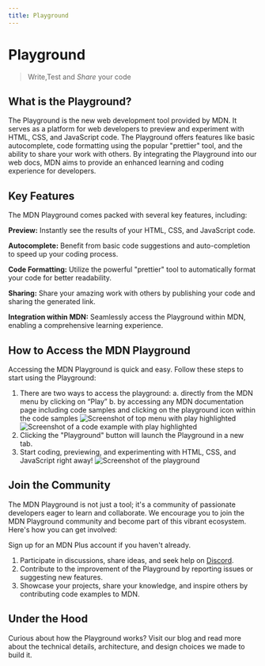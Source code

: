 ```yaml
---
title: Playground
---
```


# Playground

> Write,Test and _Share_ your code

## What is the Playground?

The Playground is the new web development tool provided by MDN. It serves as a
platform for web developers to preview and experiment with HTML, CSS, and
JavaScript code. The Playground offers features like basic autocomplete, code
formatting using the popular "prettier" tool, and the ability to share your work
with others. By integrating the Playground into our web docs, MDN aims to
provide an enhanced learning and coding experience for developers.

## Key Features

The MDN Playground comes packed with several key features, including:

**Preview:** Instantly see the results of your HTML, CSS, and JavaScript code.

**Autocomplete:** Benefit from basic code suggestions and auto-completion to
speed up your coding process.

**Code Formatting:** Utilize the powerful "prettier" tool to automatically
format your code for better readability.

**Sharing:** Share your amazing work with others by publishing your code and
sharing the generated link.

**Integration within MDN:** Seamlessly access the Playground within MDN,
enabling a comprehensive learning experience.

## How to Access the MDN Playground

Accessing the MDN Playground is quick and easy. Follow these steps to start
using the Playground:

1. There are two ways to access the playground: a. directly from the MDN menu by
   clicking on “Play” b. by accessing any MDN documentation page including code
   samples and clicking on the playground icon within the code samples
   ![Screenshot of top menu with play highlighted](/assets/plus-docs/playground/playground-menu.png)
   ![Screenshot of a code example with play highlighted](/assets/plus-docs/playground/playground-sample.png)
2. Clicking the "Playground" button will launch the Playground in a new tab.
3. Start coding, previewing, and experimenting with HTML, CSS, and JavaScript
   right away!
   ![Screenshot of the playground](/assets/plus-docs/playground/playground-example.png)

## Join the Community

The MDN Playground is not just a tool; it's a community of passionate developers
eager to learn and collaborate. We encourage you to join the MDN Playground
community and become part of this vibrant ecosystem. Here's how you can get
involved:

Sign up for an MDN Plus account if you haven't already.

1. Participate in discussions, share ideas, and seek help on
   [Discord](https://discord.gg/Gt4Qf6q67h).
2. Contribute to the improvement of the Playground by reporting issues or
   suggesting new features.
3. Showcase your projects, share your knowledge, and inspire others by
   contributing code examples to MDN.

## Under the Hood

Curious about how the Playground works? Visit our blog and read more about the
technical details, architecture, and design choices we made to build it.
